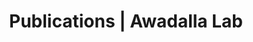 ---
title: Publications | Awadalla Lab
permalink: /publications/
published: false
isPublic_b: true

publicationType_txt: journal
title_txt: "Clinical, Genetic, and Urinary Factors Associated with Uromodulin Excretion."
pmid_ti: 26683887
publishDate_tdt: "2016-01-07T07:23:33.000Z"
journalTitle_txt: "Clinical journal of the American Society of Nephrology : CJASN"
volume_ti: 11
issue_ti: 1
doi_txt: "10.2215/CJN.04770415"
authors_list: 
  - author_txt: "Troyanov S"
  - author_txt: "Delmas-Frenette C"
  - author_txt: "Bollée G"
  - author_txt: "Youhanna S"
  - author_txt: "Bruat V"
  - author_txt: "Awadalla P"
  - author_txt: "Devuyst O"
  - author_txt: "Madore F"
---